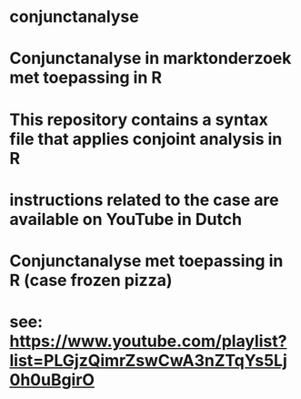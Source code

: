 # conjunctanalyse
# Conjunctanalyse in marktonderzoek met toepassing in R
# This repository contains a syntax file that applies conjoint analysis in R
# instructions related to the case are available on YouTube in Dutch
# Conjunctanalyse met toepassing in R (case frozen pizza)
# see: https://www.youtube.com/playlist?list=PLGjzQimrZswCwA3nZTqYs5Lj0h0uBgirO
